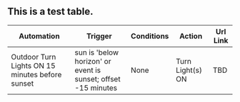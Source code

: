 ## This is a test table.

| Automation   |   Trigger   |   Conditions   |  Action   |  Url Link    |
| ----------   |   -------   |   -----------  |  -------  |  ---------   |
| Outdoor Turn Lights ON 15 minutes before sunset| sun is 'below horizon' or event is sunset; offset -15 minutes |         None | Turn Light(s) ON		| TBD| 

